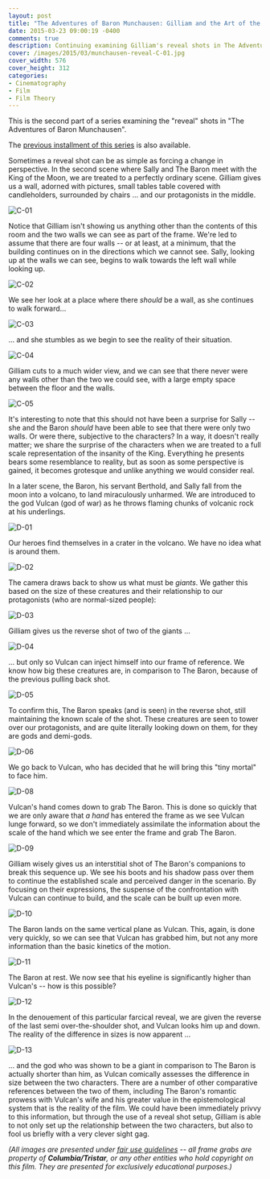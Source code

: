 ```yaml
---
layout: post
title: "The Adventures of Baron Munchausen: Gilliam and the Art of the Reveal Part II"
date: 2015-03-23 09:00:19 -0400
comments: true
description: Continuing examining Gilliam's reveal shots in The Adventures of Baron Munchausen
cover: /images/2015/03/munchausen-reveal-C-01.jpg
cover_width: 576 
cover_height: 312
categories:
- Cinematography
- Film
- Film Theory 
---
```


This is the second part of a series examining the "reveal" shots in "The Adventures of Baron Munchausen".

The [previous installment of this series](/2015/03/22/the-adventures-of-baron-munchausen-gilliam-and-the-art-of-the-reveal/) is also available.

<!-- more -->

Sometimes a reveal shot can be as simple as forcing a change in perspective. In the second scene where Sally and The Baron meet with the King of the Moon, we are treated to a perfectly ordinary scene. Gilliam gives us a wall, adorned with pictures, small tables table covered with candleholders, surrounded by chairs ... and our protagonists in the middle.

![C-01](/images/2015/03/munchausen-reveal-C-01.jpg)  

Notice that Gilliam isn't showing us anything other than the contents of this room and the two walls we can see as part of the frame. We're led to assume that there are four walls -- or at least, at a minimum, that the building continues on in the directions which we cannot see. Sally, looking up at the walls we can see, begins to walk towards the left wall while looking up.

![C-02](/images/2015/03/munchausen-reveal-C-02.jpg)  

We see her look at a place where there *should* be a wall, as she continues to walk forward...

![C-03](/images/2015/03/munchausen-reveal-C-03.jpg)  

... and she stumbles as we begin to see the reality of their situation.

![C-04](/images/2015/03/munchausen-reveal-C-04.jpg)  

Gilliam cuts to a much wider view, and we can see that there never were any walls other than the two we could see, with a large empty space between the floor and the walls.

![C-05](/images/2015/03/munchausen-reveal-C-05.jpg)  

It's interesting to note that this should not have been a surprise for Sally -- she and the Baron *should* have been able to see that there were only two walls. Or were there, subjective to the characters? In a way, it doesn't really matter; we share the surprise of the characters when we are treated to a full scale representation of the insanity of the King. Everything he presents bears some resemblance to reality, but as soon as some perspective is gained, it becomes grotesque and unlike anything we would consider real. 

In a later scene, the Baron, his servant Berthold, and Sally fall from the moon into a volcano, to land miraculously unharmed. We are introduced to the god Vulcan (god of war) as he throws flaming chunks of volcanic rock at his underlings.

![D-01](/images/2015/03/munchausen-reveal-D-01.jpg)  

Our heroes find themselves in a crater in the volcano. We have no idea what is around them.

![D-02](/images/2015/03/munchausen-reveal-D-02.jpg)  

The camera draws back to show us what must be *giants*. We gather this based on the size of these creatures and their relationship to our protagonists (who are normal-sized people):

![D-03](/images/2015/03/munchausen-reveal-D-03.jpg)  

Gilliam gives us the reverse shot of two of the giants ...

![D-04](/images/2015/03/munchausen-reveal-D-04.jpg)  

... but only so Vulcan can inject himself into our frame of reference. We know how big these creatures are, in comparison to The Baron, because of the previous pulling back shot.

![D-05](/images/2015/03/munchausen-reveal-D-05.jpg)  

To confirm this, The Baron speaks (and is seen) in the reverse shot, still maintaining the known scale of the shot. These creatures are seen to tower over our protagonists, and are quite literally looking down on them, for they are gods and demi-gods.

![D-06](/images/2015/03/munchausen-reveal-D-06.jpg)  

We go back to Vulcan, who has decided that he will bring this "tiny mortal" to face him.

![D-08](/images/2015/03/munchausen-reveal-D-08.jpg)  

Vulcan's hand comes down to grab The Baron. This is done so quickly that we are only aware that *a hand* has entered the frame as we see Vulcan lunge forward, so we don't immediately assimilate the information about the scale of the hand which we see enter the frame and grab The Baron.

![D-09](/images/2015/03/munchausen-reveal-D-09.jpg)  

Gilliam wisely gives us an interstitial shot of The Baron's companions to break this sequence up. We see his boots and his shadow pass over them to continue the established scale and perceived danger in the scenario. By focusing on their expressions, the suspense of the confrontation with Vulcan can continue to build, and the scale can be built up even more.

![D-10](/images/2015/03/munchausen-reveal-D-10.jpg)  

The Baron lands on the same vertical plane as Vulcan. This, again, is done very quickly, so we can see that Vulcan has grabbed him, but not any more information than the basic kinetics of the motion.

![D-11](/images/2015/03/munchausen-reveal-D-11.jpg)  

The Baron at rest. We now see that his eyeline is significantly higher than Vulcan's -- how is this possible?

![D-12](/images/2015/03/munchausen-reveal-D-12.jpg)  

In the denouement of this particular farcical reveal, we are given the reverse of the last semi over-the-shoulder shot, and Vulcan looks him up and down. The reality of the difference in sizes is now apparent ...  

![D-13](/images/2015/03/munchausen-reveal-D-13.jpg)  

... and the god who was shown to be a giant in comparison to The Baron is actually shorter than him, as Vulcan comically assesses the difference in size between the two characters. There are a number of other comparative references between the two of them, including The Baron's romantic prowess with Vulcan's wife and his greater value in the epistemological system that is the reality of the film. We could have been immediately privvy to this information, but through the use of a reveal shot setup, Gilliam is able to not only set up the relationship between the two characters, but also to fool us briefly with a very clever sight gag.

*(All images are presented under [fair use guidelines](http://libguides.mit.edu/usingimages) -- all frame grabs are property of **Columbia/Tristar**, or any other entities who hold copyright on this film. They are presented for exclusively educational purposes.)*
